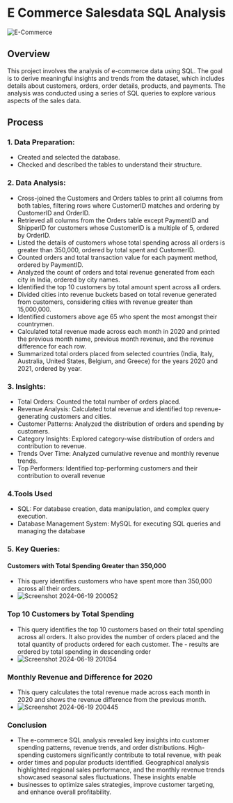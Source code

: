 # E Commerce Salesdata SQL Analysis
![E-Commerce](https://leverageedu.com/blog/wp-content/uploads/2020/05/e-commerce-.jpg)

## Overview
This project involves the analysis of e-commerce data using SQL. The goal is to derive meaningful insights and trends from the dataset, which includes details about customers, orders, order details, products, and payments. The analysis was conducted using a series of SQL queries to explore various aspects of the sales data.

## Process

### 1. Data Preparation:
- Created and selected the database.
- Checked and described the tables to understand their structure.


### 2. Data Analysis:

- Cross-joined the Customers and Orders tables to print all columns from both tables, filtering rows where CustomerID matches and ordering by CustomerID and OrderID.
- Retrieved all columns from the Orders table except PaymentID and ShipperID for customers whose CustomerID is a multiple of 5, ordered by OrderID.
- Listed the details of customers whose total spending across all orders is greater than 350,000, ordered by total spent and CustomerID.
- Counted orders and total transaction value for each payment method, ordered by PaymentID.
- Analyzed the count of orders and total revenue generated from each city in India, ordered by city names.
- Identified the top 10 customers by total amount spent across all orders.
- Divided cities into revenue buckets based on total revenue generated from customers, considering cities with revenue greater than 15,000,000.
- Identified customers above age 65 who spent the most amongst their countrymen.
- Calculated total revenue made across each month in 2020 and printed the previous month name, previous month revenue, and the revenue difference for each row.
- Summarized total orders placed from selected countries (India, Italy, Australia, United States, Belgium, and Greece) for the years 2020 and 2021, ordered by year.

### 3. Insights:

- Total Orders: Counted the total number of orders placed.
- Revenue Analysis: Calculated total revenue and identified top revenue-generating customers and cities.
- Customer Patterns: Analyzed the distribution of orders and spending by customers.
- Category Insights: Explored category-wise distribution of orders and contribution to revenue.
- Trends Over Time: Analyzed cumulative revenue and monthly revenue trends.
- Top Performers: Identified top-performing customers and their contribution to overall revenue

### 4.Tools Used
- SQL: For database creation, data manipulation, and complex query execution.
- Database Management System: MySQL for executing SQL queries and managing the database

### 5. Key Queries:

#### Customers with Total Spending Greater than 350,000
- This query identifies customers who have spent more than 350,000 across all their orders.
- ![Screenshot 2024-06-19 200052](https://github.com/bairagineha/E-Commerce-data-SQL-Analysis/assets/151651884/26216f6a-d3b9-4dbf-a0b5-81dc1903b285)

### Top 10 Customers by Total Spending
- This query identifies the top 10 customers based on their total spending across all orders. It also provides the number of orders placed and the total quantity of products ordered for each customer. The - results are ordered by total spending in descending order
- ![Screenshot 2024-06-19 201054](https://github.com/bairagineha/E-Commerce-data-SQL-Analysis/assets/151651884/8ba5a773-fb37-4465-a5a7-2373ac36b4c4)


### Monthly Revenue and Difference for 2020
- This query calculates the total revenue made across each month in 2020 and shows the revenue difference from the previous month.
- ![Screenshot 2024-06-19 200445](https://github.com/bairagineha/E-Commerce-data-SQL-Analysis/assets/151651884/649e371b-fb10-484e-8b94-08cbdda7a192)


### Conclusion
- The e-commerce SQL analysis revealed key insights into customer spending patterns, revenue trends, and order distributions. High-spending customers significantly contribute to total revenue, with peak 
- order times and popular products identified. Geographical analysis highlighted regional sales performance, and the monthly revenue trends showcased seasonal sales fluctuations. These insights enable
- businesses to optimize sales strategies, improve customer targeting, and enhance overall profitability.




